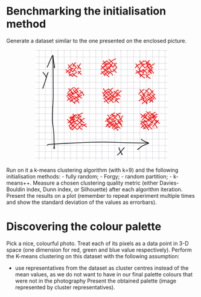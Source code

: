 # Benchmarking the initialisation method
Generate a dataset similar to the one presented on the enclosed picture. 
<p align="center">
  <img src="kmeans.png" width="350"/>
</p>
Run on it a k-means clustering algorithm (with k=9) and the following initialisation methods:
- fully random;
- Forgy;
- random partition;
- k-means++.
Measure a chosen clustering quality metric (either Davies-Bouldin index, Dunn index, or Silhouette) after each algorithm iteration. 
Present the results on a plot (remember to repeat experiment multiple times and show the standard deviation of the values as errorbars). 

# Discovering the colour palette
Pick a nice, colourful photo. Treat each of its pixels as a data point in 3-D space (one dimension for red, green and blue value respectively). Perform the K-means clustering on this dataset with the following assumption:
- use representatives from the dataset as cluster centres instead of the mean values, as we do not want to have in our final palette colours that were not in the photography
Present the obtained palette (image represented by cluster representatives).  
